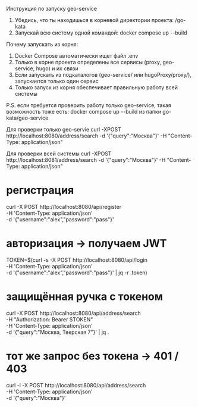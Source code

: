 Инструкция по запуску geo-service
1. Убедись, что ты находишься в корневой директории проекта: /go-kata
2. Запускай всю систему одной командой: docker compose up --build


Почему запускать из корня:
1. Docker Compose автоматически ищет файл .env
2. Только в корне проекта определены все сервисы (proxy, geo-service, hugo) и их связи
3. Если запускать из подкаталогов (geo-service/ или hugoProxy/proxy/), запускается только один сервис
4. Только запуск из корня обеспечивает правильную работу всей системы

P.S. если требуется проверить работу только geo-service, такая возможность тоже есть:
docker compose up --build из папки go-kata/geo-service


Для проверки только geo-servie
curl -XPOST http://localhost:8080/address/search -d '{"query":"Москва"}' -H "Content-Type: application/json"

Для проверки всей системы
curl -XPOST http://localhost:8081/address/search -d '{"query":"Москва"}' -H "Content-Type: application/json"


# регистрация
curl -X POST http://localhost:8080/api/register \
-H 'Content-Type: application/json' \
-d '{"username":"alex","password":"pass"}'

# авторизация → получаем JWT
TOKEN=$(curl -s -X POST http://localhost:8080/api/login \
-H 'Content-Type: application/json' \
-d '{"username":"alex","password":"pass"}' | jq -r .token)

# защищённая ручка с токеном
curl -X POST http://localhost:8080/api/address/search \
-H "Authorization: Bearer $TOKEN" \
-H 'Content-Type: application/json' \
-d '{"query":"Москва, Тверская 7"}' | jq .

# тот же запрос без токена → 401 / 403
curl -i -X POST http://localhost:8080/api/address/search \
-H 'Content-Type: application/json' \
-d '{"query":"Москва"}'